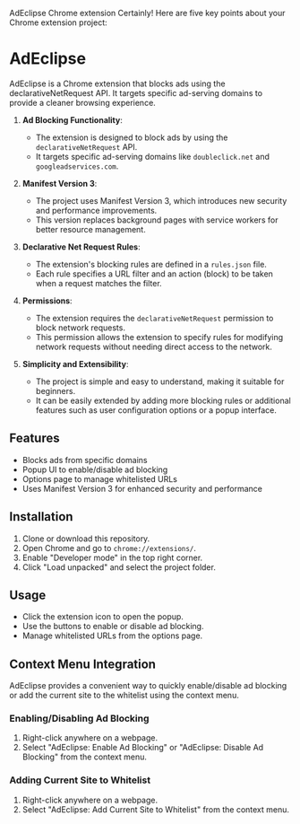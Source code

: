 AdEclipse  Chrome extension
Certainly! Here are five key points about your Chrome extension project:
# AdEclipse

AdEclipse is a Chrome extension that blocks ads using the declarativeNetRequest API. It targets specific ad-serving domains to provide a cleaner browsing experience.

1. **Ad Blocking Functionality**:
   - The extension is designed to block ads by using the `declarativeNetRequest` API.
   - It targets specific ad-serving domains like `doubleclick.net` and `googleadservices.com`.

2. **Manifest Version 3**:
   - The project uses Manifest Version 3, which introduces new security and performance improvements.
   - This version replaces background pages with service workers for better resource management.

3. **Declarative Net Request Rules**:
   - The extension's blocking rules are defined in a `rules.json` file.
   - Each rule specifies a URL filter and an action (block) to be taken when a request matches the filter.

4. **Permissions**:
   - The extension requires the `declarativeNetRequest` permission to block network requests.
   - This permission allows the extension to specify rules for modifying network requests without needing direct access to the network.

5. **Simplicity and Extensibility**:
   - The project is simple and easy to understand, making it suitable for beginners.
   - It can be easily extended by adding more blocking rules or additional features such as user configuration options or a popup interface.

## Features

- Blocks ads from specific domains
- Popup UI to enable/disable ad blocking
- Options page to manage whitelisted URLs
- Uses Manifest Version 3 for enhanced security and performance

## Installation

1. Clone or download this repository.
2. Open Chrome and go to `chrome://extensions/`.
3. Enable "Developer mode" in the top right corner.
4. Click "Load unpacked" and select the project folder.

## Usage

- Click the extension icon to open the popup.
- Use the buttons to enable or disable ad blocking.
- Manage whitelisted URLs from the options page.

## Context Menu Integration

AdEclipse provides a convenient way to quickly enable/disable ad blocking or add the current site to the whitelist using the context menu.

### Enabling/Disabling Ad Blocking

1. Right-click anywhere on a webpage.
2. Select "AdEclipse: Enable Ad Blocking" or "AdEclipse: Disable Ad Blocking" from the context menu.

### Adding Current Site to Whitelist

1. Right-click anywhere on a webpage.
2. Select "AdEclipse: Add Current Site to Whitelist" from the context menu.

